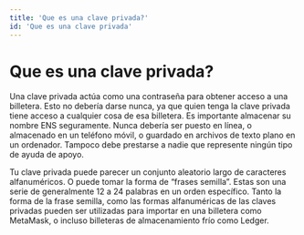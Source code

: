 ```yaml
---
title: 'Que es una clave privada?'
id: 'Que es una clave privada'
---
```


# Que es una clave privada?

Una clave privada actúa como una contraseña para obtener acceso a una billetera. Esto no debería darse nunca, ya que quien tenga la clave privada tiene acceso a cualquier cosa de esa billetera. Es importante almacenar su nombre ENS seguramente. Nunca debería ser puesto en línea, o almacenado en un teléfono móvil, o guardado en archivos de texto plano en un ordenador. Tampoco debe prestarse a nadie que represente ningún tipo de ayuda de apoyo.

Tu clave privada puede parecer un conjunto aleatorio largo de caracteres alfanuméricos. O puede tomar la forma de “frases semilla”. Estas son una serie de generalmente 12 a 24 palabras en un orden específico. Tanto la forma de la frase semilla, como las formas alfanuméricas de las claves privadas pueden ser utilizadas para importar en una billetera como MetaMask, o incluso billeteras de almacenamiento frío como Ledger.
